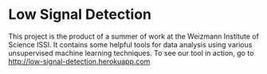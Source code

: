 # Low Signal Detection
This project is the product of a summer of work at the Weizmann Institute of Science ISSI. It contains some helpful tools for data analysis using various unsupervised machine learning techniques. To see our tool in action, go to http://low-signal-detection.herokuapp.com
